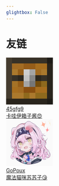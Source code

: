 ```yaml
---
glightbox: False
---
```


# 友链

<div class="flink-list">

<div class="flink-list-item">
    <a href="https://heap.45gfg9.net/about/" title="45gfg9" target="_blank">
        <div class="flink-item-icon">
            <img src="/assert/links/45gfg9.png" alt="45gfg9">
        </div>
        <div class="flink-item-name">45gfg9</div>
        <div class="flink-item-desc">卡哇伊箱子酱😍 </div>
    </a>
</div>

<div class="flink-list-item">
    <a href="https://note.gopoux.cc/" title="GoPoux" target="_blank">
        <div class="flink-item-icon">
            <img src="/assert/links/gopoux.png" alt="GoPoux">
        </div>
        <div class="flink-item-name">GoPoux</div>
        <div class="flink-item-desc">魔法猫咪苏苏子😘</div>
    </a>
</div>

</div>
